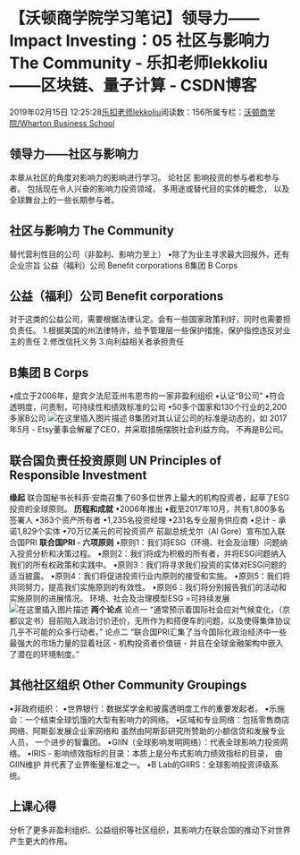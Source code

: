 
# 【沃顿商学院学习笔记】领导力——Impact Investing：05 社区与影响力 The Community - 乐扣老师lekkoliu——区块链、量子计算 - CSDN博客

2019年02月15日 12:25:28[乐扣老师lekkoliu](https://me.csdn.net/lsttoy)阅读数：156所属专栏：[沃顿商学院/Wharton Business School](https://blog.csdn.net/column/details/33347.html)



## 领导力——社区与影响力
本章从社区的角度对影响力的影响进行学习。
论社区 影响投资的参与者和参与者。 包括现在令人兴奋的影响力投资领域， 多用途或替代目的实体的概念， 以及全球舞台上的一些长期参与者。
## 社区与影响力 The Community
替代营利性目的公司（非盈利、影响力至上）
•除了为业主寻求最大回报外，还有企业宗旨
公益（福利）公司 Benefit corporations
B集团 B Corps
## 公益（福利）公司 Benefit corporations
对于这类的公益公司，需要根据法律认定。会有一些国家政策利好，同时也需要担负责任。
1.根据美国的州法律特许，给予管理层一些保护措施，保护指控违反对业主的责任
2.修改信托义务
3.向利益相关者承担责任
## B集团 B Corps
•成立于2006年，是宾夕法尼亚州韦恩市的一家非盈利组织
•认证“B公司”
•符合透明度，问责制，可持续性和绩效标准的公司
•50多个国家和130个行业的2,200多家B公司
![在这里插入图片描述](https://img-blog.csdnimg.cn/20190215121556534.png?x-oss-process=image/watermark,type_ZmFuZ3poZW5naGVpdGk,shadow_10,text_aHR0cHM6Ly9ibG9nLmNzZG4ubmV0L2xzdHRveQ==,size_16,color_FFFFFF,t_70)
B集团对其认证公司的标准是动态的，如
2017年5月 -  Etsy董事会解雇了CEO，并采取措施摆脱社会利益方向。 不再是B公司。
## 联合国负责任投资原则 UN Principles of Responsible Investment
**缘起**
联合国秘书长科菲·安南召集了60多位世界上最大的机构投资者，起草了ESG投资的全球原则。
**历程和成就**
•2006年推出
•截至2017年10月，共有1,800多名签署人
•363个资产所有者
•1,235名投资经理
•231名专业服务供应商
•总计 - 承诺1,829个实体
•70万亿美元的可投资资产
前副总统戈尔（Al Gore）宣布加入联合国PRI
**联合国PRI  - 六项原则**
•原则1：我们将ESG（环境、社会及治理）问题纳入投资分析和决策过程。
•原则2：我们将成为积极的所有者，并将ESG问题纳入我们的所有权政策和实践中。
•原则3：我们将寻求我们投资的实体对ESG问题的适当披露。
•原则4：我们将促进投资行业内原则的接受和实施。
•原则5：我们将共同努力，提高我们实施原则的有效性。
•原则6：我们将分别报告我们的活动和实施原则的进展情况。
环境、社会及治理模型ESG =可持续发展
![在这里插入图片描述](https://img-blog.csdnimg.cn/20190215121949543.png?x-oss-process=image/watermark,type_ZmFuZ3poZW5naGVpdGk,shadow_10,text_aHR0cHM6Ly9ibG9nLmNzZG4ubmV0L2xzdHRveQ==,size_16,color_FFFFFF,t_70)
**两个论点**
论点一
“通常预示着国际社会应对气候变化，（京都议定书）目前陷入政治讨价还价，无所作为和搭便车的问题，以及使得集体协议几乎不可能的众多行动者。”
论点二
“联合国PRI汇集了当今国际化政治经济中一些最强大的市场力量的显着社区 - 机构投资者价值链 - 并且在全球金融架构中嵌入了潜在的环境制度。”
## 其他社区组织 Other Community Groupings
•非政府组织：
•世界银行：数据奖学金和披露透明度工作的重要发起者。
•乐施会：一个结束全球饥饿的大型有影响力的网络。
•区域和专业网络：包括零售商店网络、阿斯彭发展企业家网络和 虽然由阿斯彭研究所赞助的小额信贷和发展专业人员， 一个进步的智囊团。
•GIIN（全球影响发明网络）：代表全球影响力投资网络。
•IRIS  - 影响绩效指标的目录：本质上是分布式影响力绩效指标的目录， 由GIIN维护 并代表了业界衡量标准之一。
•B Lab的GIIRS：全球影响投资评级系统。
## 上课心得
分析了更多非盈利组织、公益组织等社区组织，其影响力在联合国的推动下对世界产生更大的作用。

